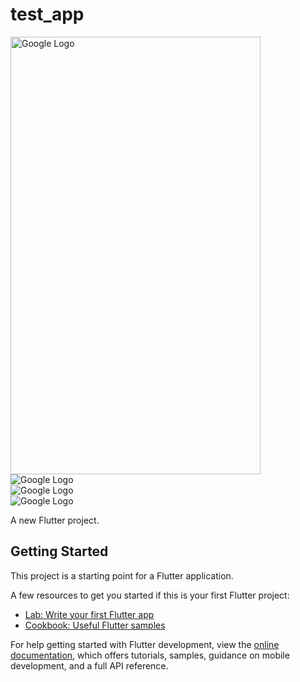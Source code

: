 # test_app

<img width="400" height="700" src="http://drive.google.com/uc?export=view&id=1UYDel_7A8t6svQ0c822qKhKobaJnoD9m" alt="Google Logo">
<br>
<img src="http://drive.google.com/uc?export=view&id=1UY33T7WWQM2Hq_uJ1OcrZuXJuHPHWdIb" alt="Google Logo">
<br>
<img src="http://drive.google.com/uc?export=view&id=1URO6SJ9w3Pac6Q2DmZXqX0NqE-5NBQAL" alt="Google Logo">
<br>
<img src="http://drive.google.com/uc?export=view&id=1UPcHu2b2qRUVlgB-mJbLx8vkQ8GV75Yz" alt="Google Logo">
<br>

A new Flutter project.

## Getting Started

This project is a starting point for a Flutter application.

A few resources to get you started if this is your first Flutter project:

- [Lab: Write your first Flutter app](https://docs.flutter.dev/get-started/codelab)
- [Cookbook: Useful Flutter samples](https://docs.flutter.dev/cookbook)

For help getting started with Flutter development, view the
[online documentation](https://docs.flutter.dev/), which offers tutorials,
samples, guidance on mobile development, and a full API reference.
